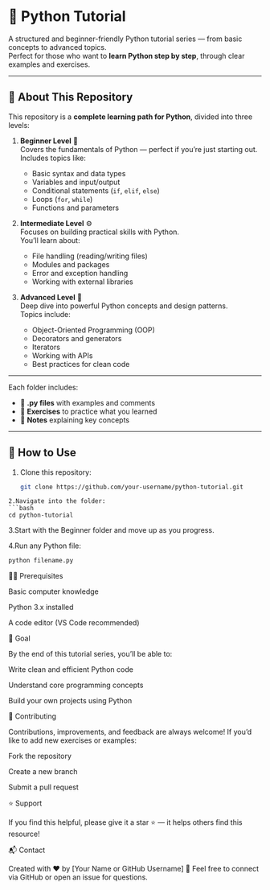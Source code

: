 # 🐍 Python Tutorial

A structured and beginner-friendly Python tutorial series — from basic concepts to advanced topics.  
Perfect for those who want to **learn Python step by step**, through clear examples and exercises.

---

## 📘 About This Repository

This repository is a **complete learning path for Python**, divided into three levels:

1. **Beginner Level** 🧩  
   Covers the fundamentals of Python — perfect if you’re just starting out.  
   Includes topics like:
   - Basic syntax and data types  
   - Variables and input/output  
   - Conditional statements (`if`, `elif`, `else`)  
   - Loops (`for`, `while`)  
   - Functions and parameters  

2. **Intermediate Level** ⚙️  
   Focuses on building practical skills with Python.  
   You’ll learn about:
   - File handling (reading/writing files)  
   - Modules and packages  
   - Error and exception handling  
   - Working with external libraries  

3. **Advanced Level** 🚀  
   Deep dive into powerful Python concepts and design patterns.  
   Topics include:
   - Object-Oriented Programming (OOP)  
   - Decorators and generators  
   - Iterators  
   - Working with APIs  
   - Best practices for clean code  

---

Each folder includes:
- 📄 **.py files** with examples and comments  
- 🧠 **Exercises** to practice what you learned  
- 📝 **Notes** explaining key concepts

---

## 🚀 How to Use

1. Clone this repository:
   ```bash
   git clone https://github.com/your-username/python-tutorial.git
  ```
2.Navigate into the folder:
```bash
cd python-tutorial
 ```

3.Start with the Beginner folder and move up as you progress.

4.Run any Python file:
```bash
python filename.py
 ```
🧑‍💻 Prerequisites

Basic computer knowledge

Python 3.x installed

A code editor (VS Code recommended)

🏁 Goal

By the end of this tutorial series, you’ll be able to:

Write clean and efficient Python code

Understand core programming concepts

Build your own projects using Python

🤝 Contributing

Contributions, improvements, and feedback are always welcome!
If you’d like to add new exercises or examples:

Fork the repository

Create a new branch

Submit a pull request

⭐ Support

If you find this helpful, please give it a star ⭐ — it helps others find this resource!

📬 Contact

Created with ❤️ by [Your Name or GitHub Username]
📧 Feel free to connect via GitHub or open an issue for questions.
